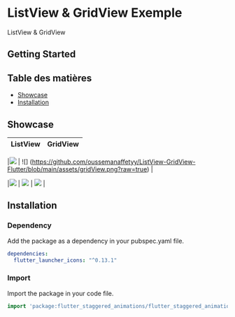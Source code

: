 # ListView & GridView Exemple

ListView & GridView

## Getting Started

## Table des matières

- [Showcase](#Showcase)
- [Installation](#installation)


## Showcase

| ListView                  | GridView                   |
| ---                       | ---                        |

|![](https://github.com/oussemanaffetyy/ListView-GridView-Flutter/blob/main/assets/gridView.png?raw=true)  | ![]
(https://github.com/oussemanaffetyy/ListView-GridView-Flutter/blob/main/assets/gridView.png?raw=true)  |

|![](https://github.com/oussemanaffetyy/ListView-GridView-Flutter/blob/main/assets/Listview-example.gif?raw=true)  | ![](https://github.com/oussemanaffetyy/ListView-GridView-Flutter/blob/main/assets/Listview-example.gif?raw=true)  | ![](https://github.com/oussemanaffetyy/ListView-GridView-Flutter/blob/main/assets/Listview-example.gif?raw=true)  |
## Installation



### Dependency
Add the package as a dependency in your pubspec.yaml file.
```yaml
dependencies:
  flutter_launcher_icons: "^0.13.1"
```

### Import
Import the package in your code file.
```dart
import 'package:flutter_staggered_animations/flutter_staggered_animations.dart';
```
